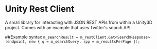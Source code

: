 # Unity Rest Client
A small library for interacting with JSON REST APIs from within a Unity3D project. Comes with an example that uses Twitter's search API.

##Example syntax
`m_searchResult = m_restClient.Get<SearchResponse>(endpoint, new { q = m_searchQuery, rpp = m_resultsPerPage });`